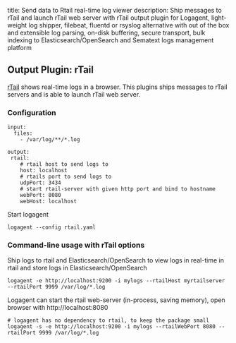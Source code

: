 title: Send data to Rtail real-time log viewer
description: Ship messages to rTail and launch rTail web server with rTail output plugin for Logagent, light-weight log shipper, filebeat, fluentd or rsyslog alternative with out of the box and extensible log parsing, on-disk buffering, secure transport, bulk indexing to Elasticsearch/OpenSearch and Sematext logs management platform

## Output Plugin: rTail  

[rTail](http://rtail.org/) shows real-time logs in a browser. This plugins ships messages to rTail servers and is able to launch rTail web server. 


### Configuration

```
input: 
  files:
    - /var/log/**/*.log

output: 
 rtail:
    # rtail host to send logs to
    host: localhost
    # rtails port to send logs to 
    udpPort: 3434
    # start rtail-server with given http port and bind to hostname
    webPort: 8080
    webHost: localhost
```

Start logagent

```
logagent --config rtail.yaml
```

### Command-line usage with rTail options

Ship logs to rtail and Elasticsearch/OpenSearch to view logs in real-time in rtail and store logs in Elasticsearch/OpenSearch

```
logagent -e http://localhost:9200 -i mylogs --rtailHost myrtailserver --rtailPort 9999 /var/log/*.log
```

Logagent can start the rtail web-server (in-process, saving memory), open browser with http://localhost:8080
```
# logagent has no dependency to rtail, to keep the package small
logagent -s -e http://localhost:9200 -i mylogs --rtailWebPort 8080 --rtailPort 9999 /var/log/*.log
```
